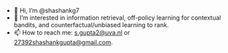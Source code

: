 - 👋 Hi, I’m @shashankg7
- 👀 I’m interested in information retrieval, off-policy learning for contextual bandits, and counterfactual/unbiased learning to rank.
- 📫 How to reach me: s.gupta2@uva.nl or 27392shashankgupta@gmail.com.

<!---
shashankg7/shashankg7 is a ✨ special ✨ repository because its `README.md` (this file) appears on your GitHub profile.
You can click the Preview link to take a look at your changes.
--->

